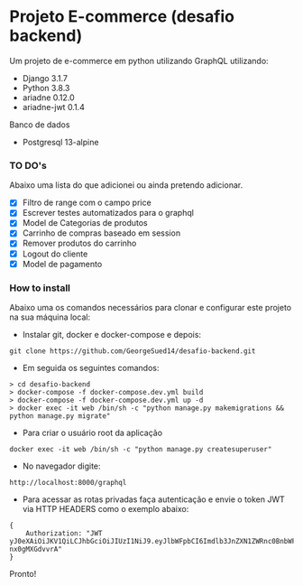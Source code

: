 # Projeto E-commerce (desafio backend)
Um projeto de e-commerce em python utilizando GraphQL utilizando: 

- Django 3.1.7
- Python 3.8.3
- ariadne 0.12.0
- ariadne-jwt 0.1.4


Banco de dados

- Postgresql 13-alpine


### TO DO's
Abaixo uma lista do que adicionei ou ainda pretendo adicionar.

- [x] Filtro de range com o campo price
- [x] Escrever testes automatizados para o graphql
- [x] Model de Categorias de produtos
- [x] Carrinho de compras baseado em session
- [x] Remover produtos do carrinho
- [x] Logout do cliente
- [x] Model de pagamento

### How to install
Abaixo uma os comandos necessários para clonar e configurar este projeto na sua 
máquina local:

- Instalar git, docker e docker-compose e depois:

```
git clone https://github.com/GeorgeSued14/desafio-backend.git
```

- Em seguida os seguintes comandos:

```
> cd desafio-backend
> docker-compose -f docker-compose.dev.yml build
> docker-compose -f docker-compose.dev.yml up -d 
> docker exec -it web /bin/sh -c "python manage.py makemigrations && 
python manage.py migrate"
``` 
- Para criar o usuário root da aplicação

```
docker exec -it web /bin/sh -c "python manage.py createsuperuser"
```

- No navegador digite:

```
http://localhost:8000/graphql
```

- Para acessar as rotas privadas faça autenticação e envie o token JWT via HTTP HEADERS como o exemplo abaixo:

```
{
    Authorization: "JWT yJ0eXAiOiJKV1QiLCJhbGciOiJIUzI1NiJ9.eyJlbWFpbCI6Imdlb3JnZXN1ZWRnc0BnbWFpbC5jb20iLCJleHAiOjE2MTgyNjAyNTEsIm9yaWdJYXQiOjE2MTgyNTk2NTF9.lIJ58zZftHSdy4VRbtQ3H6VkxNwr4c-nx0gMXGdvvrA"
}
```
Pronto!

